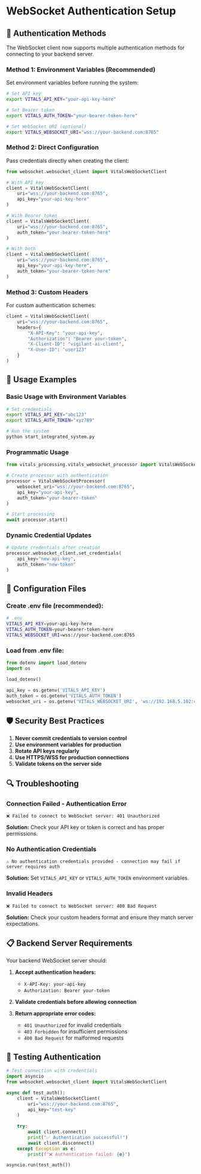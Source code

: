 # WebSocket Authentication Setup

## 🔐 **Authentication Methods**

The WebSocket client now supports multiple authentication methods for connecting to your backend server.

### **Method 1: Environment Variables (Recommended)**

Set environment variables before running the system:

```bash
# Set API key
export VITALS_API_KEY="your-api-key-here"

# Set Bearer token
export VITALS_AUTH_TOKEN="your-bearer-token-here"

# Set WebSocket URI (optional)
export VITALS_WEBSOCKET_URI="wss://your-backend.com:8765"
```

### **Method 2: Direct Configuration**

Pass credentials directly when creating the client:

```python
from websocket.websocket_client import VitalsWebSocketClient

# With API key
client = VitalsWebSocketClient(
    uri="wss://your-backend.com:8765",
    api_key="your-api-key-here"
)

# With Bearer token
client = VitalsWebSocketClient(
    uri="wss://your-backend.com:8765",
    auth_token="your-bearer-token-here"
)

# With both
client = VitalsWebSocketClient(
    uri="wss://your-backend.com:8765",
    api_key="your-api-key-here",
    auth_token="your-bearer-token-here"
)
```

### **Method 3: Custom Headers**

For custom authentication schemes:

```python
client = VitalsWebSocketClient(
    uri="wss://your-backend.com:8765",
    headers={
        "X-API-Key": "your-api-key",
        "Authorization": "Bearer your-token",
        "X-Client-ID": "vigilant-ai-client",
        "X-User-ID": "user123"
    }
)
```

## 🚀 **Usage Examples**

### **Basic Usage with Environment Variables**

```bash
# Set credentials
export VITALS_API_KEY="abc123"
export VITALS_AUTH_TOKEN="xyz789"

# Run the system
python start_integrated_system.py
```

### **Programmatic Usage**

```python
from vitals_processing.vitals_websocket_processor import VitalsWebSocketProcessor

# Create processor with authentication
processor = VitalsWebSocketProcessor(
    websocket_uri="wss://your-backend.com:8765",
    api_key="your-api-key",
    auth_token="your-bearer-token"
)

# Start processing
await processor.start()
```

### **Dynamic Credential Updates**

```python
# Update credentials after creation
processor.websocket_client.set_credentials(
    api_key="new-api-key",
    auth_token="new-token"
)
```

## 🔧 **Configuration Files**

### **Create .env file (recommended):**

```bash
# .env
VITALS_API_KEY=your-api-key-here
VITALS_AUTH_TOKEN=your-bearer-token-here
VITALS_WEBSOCKET_URI=wss://your-backend.com:8765
```

### **Load from .env file:**

```python
from dotenv import load_dotenv
import os

load_dotenv()

api_key = os.getenv('VITALS_API_KEY')
auth_token = os.getenv('VITALS_AUTH_TOKEN')
websocket_uri = os.getenv('VITALS_WEBSOCKET_URI', 'ws://192.168.5.102:4000/ws?token=dev-shared-secret')
```

## 🛡️ **Security Best Practices**

1. **Never commit credentials to version control**
2. **Use environment variables for production**
3. **Rotate API keys regularly**
4. **Use HTTPS/WSS for production connections**
5. **Validate tokens on the server side**

## 🔍 **Troubleshooting**

### **Connection Failed - Authentication Error**

```
❌ Failed to connect to WebSocket server: 401 Unauthorized
```

**Solution:** Check your API key or token is correct and has proper permissions.

### **No Authentication Credentials**

```
⚠️ No authentication credentials provided - connection may fail if server requires auth
```

**Solution:** Set `VITALS_API_KEY` or `VITALS_AUTH_TOKEN` environment variables.

### **Invalid Headers**

```
❌ Failed to connect to WebSocket server: 400 Bad Request
```

**Solution:** Check your custom headers format and ensure they match server expectations.

## 📋 **Backend Server Requirements**

Your backend WebSocket server should:

1. **Accept authentication headers:**
   - `X-API-Key: your-api-key`
   - `Authorization: Bearer your-token`

2. **Validate credentials before allowing connection**

3. **Return appropriate error codes:**
   - `401 Unauthorized` for invalid credentials
   - `403 Forbidden` for insufficient permissions
   - `400 Bad Request` for malformed requests

## 🧪 **Testing Authentication**

```python
# Test connection with credentials
import asyncio
from websocket.websocket_client import VitalsWebSocketClient

async def test_auth():
    client = VitalsWebSocketClient(
        uri="wss://your-backend.com:8765",
        api_key="test-key"
    )
    
    try:
        await client.connect()
        print("✅ Authentication successful!")
        await client.disconnect()
    except Exception as e:
        print(f"❌ Authentication failed: {e}")

asyncio.run(test_auth())
```

